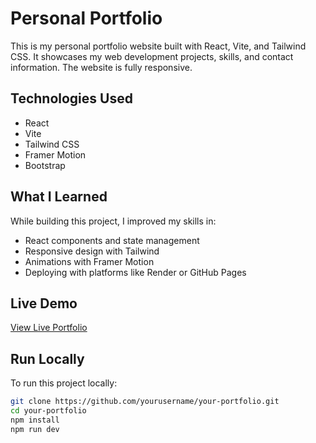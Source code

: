 # Personal Portfolio 

This is my personal portfolio website built with React, Vite, and Tailwind CSS. It showcases my web development projects, skills, and contact information. The website is fully responsive.

## Technologies Used

- React
- Vite
- Tailwind CSS
- Framer Motion
- Bootstrap

## What I Learned

While building this project, I improved my skills in:
- React components and state management
- Responsive design with Tailwind
- Animations with Framer Motion
- Deploying with platforms like Render or GitHub Pages

## Live Demo

 [View Live Portfolio](https://erjonhavolli.vercel.app/)

## Run Locally

To run this project locally:

```bash
git clone https://github.com/yourusername/your-portfolio.git
cd your-portfolio
npm install
npm run dev

